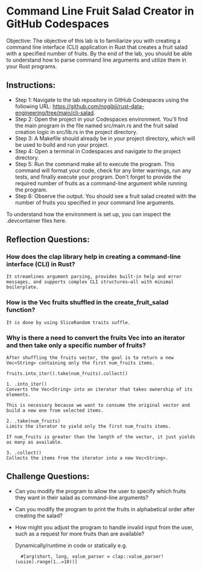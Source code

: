 # Command Line Fruit Salad Creator in GitHub Codespaces

Objective: The objective of this lab is to familiarize you with creating a command line interface (CLI) application in Rust that creates a fruit salad with a specified number of fruits. By the end of the lab, you should be able to understand how to parse command line arguments and utilize them in your Rust programs.

## Instructions:
* Step 1: Navigate to the lab repository in GitHub Codespaces using the following URL: 
https://github.com/nogibjj/rust-data-engineering/tree/main/cli-salad.
* Step 2: Open the project in your Codespaces environment. You'll find the main program in the file named src/main.rs and the fruit salad creation logic in src/lib.rs in the project directory.
* Step 3: A Makefile should already be in your project directory, which will be used to build and run your project.
* Step 4: Open a terminal in Codespaces and navigate to the project directory.
* Step 5: Run the command make all to execute the program. This command will format your code, check for any linter warnings, run any tests, and finally execute your program. Don't forget to provide the required number of fruits as a command-line argument while running the program.
* Step 6: Observe the output. You should see a fruit salad created with the number of fruits you specified in your command line arguments.

To understand how the environment is set up, you can inspect the .devcontainer files 
here.

## Reflection Questions:

### How does the clap library help in creating a command-line interface (CLI) in Rust?
    It streamlines argument parsing, provides built-in help and error messages, and supports complex CLI structures—all with minimal boilerplate.

### How is the Vec fruits shuffled in the create_fruit_salad function?
    It is done by using SliceRandom traits suffle.

### Why is there a need to convert the fruits Vec into an iterator and then take only a specific number of fruits?

    After shuffling the fruits vector, the goal is to return a new Vec<String> containing only the first num_fruits items.
    
    fruits.into_iter().take(num_fruits).collect()

    1. .into_iter()
    Converts the Vec<String> into an iterator that takes ownership of its elements.

    This is necessary because we want to consume the original vector and build a new one from selected items.

    2. .take(num_fruits)
    Limits the iterator to yield only the first num_fruits items.

    If num_fruits is greater than the length of the vector, it just yields as many as available.

    3. .collect()
    Collects the items from the iterator into a new Vec<String>.

## Challenge Questions:

* Can you modify the program to allow the user to specify which fruits they want in their salad as command-line arguments?

* Can you modify the program to print the fruits in alphabetical order after creating the salad?

* How might you adjust the program to handle invalid input from the user, such as a request for more fruits than are available?

    Dynamically/runtime in code or statically e.g.

        #[arg(short, long, value_parser = clap::value_parser!(usize).range(1..=10))]